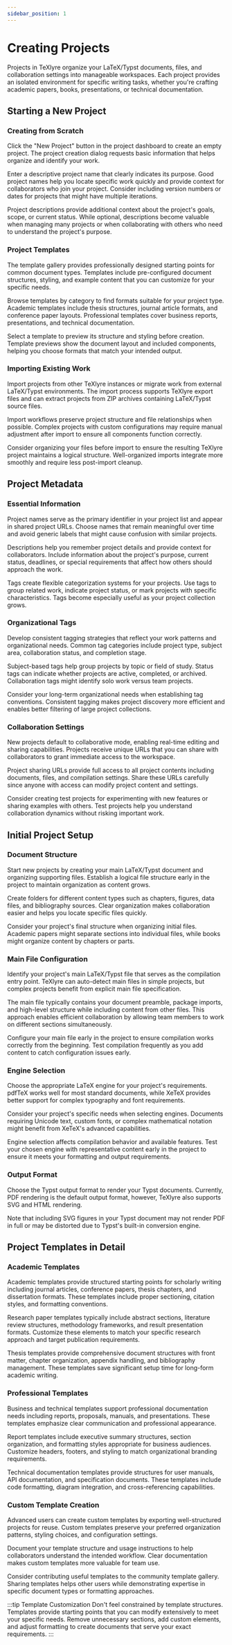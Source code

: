 ```yaml
---
sidebar_position: 1
---
```


# Creating Projects

Projects in TeXlyre organize your LaTeX/Typst documents, files, and collaboration settings into manageable workspaces. Each project provides an isolated environment for specific writing tasks, whether you're crafting academic papers, books, presentations, or technical documentation.

## Starting a New Project

### Creating from Scratch

Click the "New Project" button in the project dashboard to create an empty project. The project creation dialog requests basic information that helps organize and identify your work.

Enter a descriptive project name that clearly indicates its purpose. Good project names help you locate specific work quickly and provide context for collaborators who join your project. Consider including version numbers or dates for projects that might have multiple iterations.

Project descriptions provide additional context about the project's goals, scope, or current status. While optional, descriptions become valuable when managing many projects or when collaborating with others who need to understand the project's purpose.

### Project Templates

The template gallery provides professionally designed starting points for common document types. Templates include pre-configured document structures, styling, and example content that you can customize for your specific needs.

Browse templates by category to find formats suitable for your project type. Academic templates include thesis structures, journal article formats, and conference paper layouts. Professional templates cover business reports, presentations, and technical documentation.

Select a template to preview its structure and styling before creation. Template previews show the document layout and included components, helping you choose formats that match your intended output.

### Importing Existing Work

Import projects from other TeXlyre instances or migrate work from external LaTeX/Typst environments. The import process supports TeXlyre export files and can extract projects from ZIP archives containing LaTeX/Typst source files.

Import workflows preserve project structure and file relationships when possible. Complex projects with custom configurations may require manual adjustment after import to ensure all components function correctly.

Consider organizing your files before import to ensure the resulting TeXlyre project maintains a logical structure. Well-organized imports integrate more smoothly and require less post-import cleanup.

## Project Metadata

### Essential Information

Project names serve as the primary identifier in your project list and appear in shared project URLs. Choose names that remain meaningful over time and avoid generic labels that might cause confusion with similar projects.

Descriptions help you remember project details and provide context for collaborators. Include information about the project's purpose, current status, deadlines, or special requirements that affect how others should approach the work.

Tags create flexible categorization systems for your projects. Use tags to group related work, indicate project status, or mark projects with specific characteristics. Tags become especially useful as your project collection grows.

### Organizational Tags

Develop consistent tagging strategies that reflect your work patterns and organizational needs. Common tag categories include project type, subject area, collaboration status, and completion stage.

Subject-based tags help group projects by topic or field of study. Status tags can indicate whether projects are active, completed, or archived. Collaboration tags might identify solo work versus team projects.

Consider your long-term organizational needs when establishing tag conventions. Consistent tagging makes project discovery more efficient and enables better filtering of large project collections.

### Collaboration Settings

New projects default to collaborative mode, enabling real-time editing and sharing capabilities. Projects receive unique URLs that you can share with collaborators to grant immediate access to the workspace.

Project sharing URLs provide full access to all project contents including documents, files, and compilation settings. Share these URLs carefully since anyone with access can modify project content and settings.

Consider creating test projects for experimenting with new features or sharing examples with others. Test projects help you understand collaboration dynamics without risking important work.

## Initial Project Setup

### Document Structure

Start new projects by creating your main LaTeX/Typst document and organizing supporting files. Establish a logical file structure early in the project to maintain organization as content grows.

Create folders for different content types such as chapters, figures, data files, and bibliography sources. Clear organization makes collaboration easier and helps you locate specific files quickly.

Consider your project's final structure when organizing initial files. Academic papers might separate sections into individual files, while books might organize content by chapters or parts.

### Main File Configuration

Identify your project's main LaTeX/Typst file that serves as the compilation entry point. TeXlyre can auto-detect main files in simple projects, but complex projects benefit from explicit main file specification.

The main file typically contains your document preamble, package imports, and high-level structure while including content from other files. This approach enables efficient collaboration by allowing team members to work on different sections simultaneously.

Configure your main file early in the project to ensure compilation works correctly from the beginning. Test compilation frequently as you add content to catch configuration issues early.

### Engine Selection

Choose the appropriate LaTeX engine for your project's requirements. pdfTeX works well for most standard documents, while XeTeX provides better support for complex typography and font requirements.

Consider your project's specific needs when selecting engines. Documents requiring Unicode text, custom fonts, or complex mathematical notation might benefit from XeTeX's advanced capabilities.

Engine selection affects compilation behavior and available features. Test your chosen engine with representative content early in the project to ensure it meets your formatting and output requirements.

### Output Format

Choose the Typst output format to render your Typst documents. Currently, PDF rendering is the default output format, however, TeXlyre also supports SVG and HTML rendering. 

Note that including SVG figures in your Typst document may not render PDF in full or may be distorted due to Typst's built-in conversion engine. 

## Project Templates in Detail

### Academic Templates

Academic templates provide structured starting points for scholarly writing including journal articles, conference papers, thesis chapters, and dissertation formats. These templates include proper sectioning, citation styles, and formatting conventions.

Research paper templates typically include abstract sections, literature review structures, methodology frameworks, and result presentation formats. Customize these elements to match your specific research approach and target publication requirements.

Thesis templates provide comprehensive document structures with front matter, chapter organization, appendix handling, and bibliography management. These templates save significant setup time for long-form academic writing.

### Professional Templates

Business and technical templates support professional documentation needs including reports, proposals, manuals, and presentations. These templates emphasize clear communication and professional appearance.

Report templates include executive summary structures, section organization, and formatting styles appropriate for business audiences. Customize headers, footers, and styling to match organizational branding requirements.

Technical documentation templates provide structures for user manuals, API documentation, and specification documents. These templates include code formatting, diagram integration, and cross-referencing capabilities.

### Custom Template Creation

Advanced users can create custom templates by exporting well-structured projects for reuse. Custom templates preserve your preferred organization patterns, styling choices, and configuration settings.

Document your template structure and usage instructions to help collaborators understand the intended workflow. Clear documentation makes custom templates more valuable for team use.

Consider contributing useful templates to the community template gallery. Sharing templates helps other users while demonstrating expertise in specific document types or formatting approaches.

:::tip Template Customization
Don't feel constrained by template structures. Templates provide starting points that you can modify extensively to meet your specific needs. Remove unnecessary sections, add custom elements, and adjust formatting to create documents that serve your exact requirements.
:::